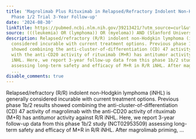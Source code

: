 ```yaml
---
title: 'Magrolimab Plus Rituximab in Relapsed/Refractory Indolent Non-Hodgkin Lymphoma:
  Phase 1/2 Trial 3-Year Follow-up'
date: '2024-08-30'
linkTitle: https://pubmed.ncbi.nlm.nih.gov/39213421/?utm_source=curl&utm_medium=rss&utm_campaign=pubmed-2&utm_content=1Rkszs2HVZ2RHP33OibaNFew6VK-LzjJWTD4GwmLlk8B-wCceh&fc=20220923065203&ff=20240831181334&v=2.18.0.post9+e462414
source: (((leukemia) OR (lymphoma)) OR (myeloma)) AND (Stanford University[Affiliation])
description: Relapsed/refractory (R/R) indolent non-Hodgkin lymphoma (iNHL) is generally
  considered incurable with current treatment options. Previous phase 1b/2 results
  showed combining the anti-cluster-of-differentiation (CD) 47 activity of magrolimab
  with the anti-CD20 activity of rituximab (M+R) has antitumor activity against R/R
  iNHL. Here, we report 3-year follow-up data from this phase 1b/2 study (NCT02953509)
  assessing long-term safety and efficacy of M+R in R/R iNHL. After magrolimab priming,
  ...
disable_comments: true
---
```

Relapsed/refractory (R/R) indolent non-Hodgkin lymphoma (iNHL) is generally considered incurable with current treatment options. Previous phase 1b/2 results showed combining the anti-cluster-of-differentiation (CD) 47 activity of magrolimab with the anti-CD20 activity of rituximab (M+R) has antitumor activity against R/R iNHL. Here, we report 3-year follow-up data from this phase 1b/2 study (NCT02953509) assessing long-term safety and efficacy of M+R in R/R iNHL. After magrolimab priming, ...